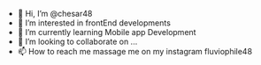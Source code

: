 - 👋 Hi, I’m @chesar48
- 👀 I’m interested in frontEnd developments
- 🌱 I’m currently learning Mobile app Development
- 💞️ I’m looking to collaborate on ...
- 📫 How to reach me massage me on my instagram fluviophile48

<!---
/chesar48 is a ✨ special ✨ repository because its `README.md` (this file) appears on your GitHub profile.
You can click the Preview link to take a look at your changes.
--->
